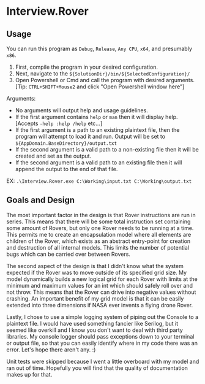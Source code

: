 # Interview.Rover

## Usage

You can run this program as `Debug`, `Release`, `Any CPU`, `x64`, and presumably `x86`.
1. First, compile the program in your desired configuration.
2. Next, navigate to the `${SolutionDir}/bin/${SelectedConfiguration}/`
3. Open Powershell or Cmd and call the program with desired arguments. [Tip: `CTRL+SHIFT+Mouse2` and click "Open Powershell window here"]

Arguments:
* No arguments will output help and usage guidelines.
* If the first argument contains `help` or `man` then it will display help. [Accepts `-help :help /help` etc...]
* If the first argument is a path to an existing plaintext file, then the program will attempt to load it and run. Output will be set to `${AppDomain.BaseDirectory}/output.txt`
* If the second argument is a valid path to a non-existing file then it will be created and set as the output.
* If the second argument is a valid path to an existing file then it will append the output to the end of that file.

EX: `.\Interview.Rover.exe C:\Working\input.txt C:\Working\output.txt`

## Goals and Design

The most important factor in the design is that Rover instructions are run in series. This means that there will be some total instruction set containing some amount of Rovers, but only one Rover needs to be running at a time. This permits me to create an encapsulation model where all elements are children of the Rover, which exists as an abstract entry-point for creation and destruction of all internal models. This limits the number of potential bugs which can be carried over between Rovers.

The second aspect of the design is that I didn't know what the system expected if the Rover was to move outside of its specified grid size. My model dynamically builds a new logical grid for each Rover with limits at the minimum and maximum values for an int which should safely roll over and not throw. This means that the Rover can drive into negative values without crashing. An important benefit of my grid model is that it can be easily extended into three dimensions if NASA ever invents a flying drone Rover.

Lastly, I chose to use a simple logging system of piping out the Console to a plaintext file. I would have used something fancier like Serilog, but it seemed like overkill and I know you don't want to deal with third party libraries. My console logger should pass exceptions down to your terminal or output file, so that you can easily identify where in my code there was an error. Let's hope there aren't any. :)

Unit tests were skipped because I went a little overboard with my model and ran out of time. Hopefully you will find that the quality of documentation makes up for that.
